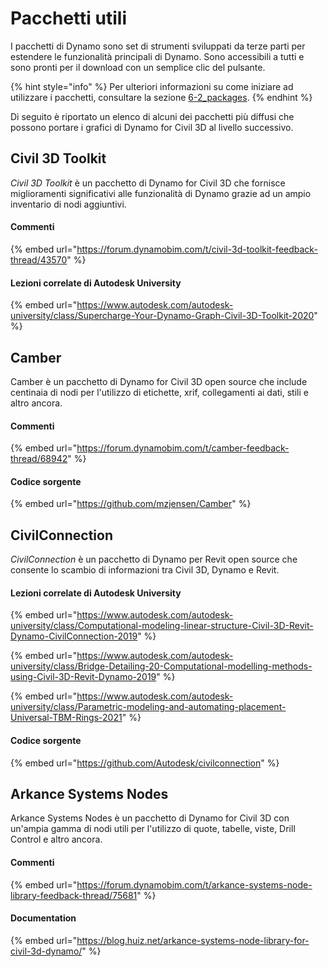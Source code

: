 # Pacchetti utili

I pacchetti di Dynamo sono set di strumenti sviluppati da terze parti per estendere le funzionalità principali di Dynamo. Sono accessibili a tutti e sono pronti per il download con un semplice clic del pulsante.

{% hint style="info" %} Per ulteriori informazioni su come iniziare ad utilizzare i pacchetti, consultare la sezione [6-2_packages](../6\_custom\_nodes\_and\_packages/6-2\_packages/ "mention"). {% endhint %}

Di seguito è riportato un elenco di alcuni dei pacchetti più diffusi che possono portare i grafici di Dynamo for Civil 3D al livello successivo.

## Civil 3D Toolkit

_Civil 3D Toolkit_ è un pacchetto di Dynamo for Civil 3D che fornisce miglioramenti significativi alle funzionalità di Dynamo grazie ad un ampio inventario di nodi aggiuntivi.

#### Commenti

{% embed url="https://forum.dynamobim.com/t/civil-3d-toolkit-feedback-thread/43570" %}

#### Lezioni correlate di Autodesk University

{% embed url="https://www.autodesk.com/autodesk-university/class/Supercharge-Your-Dynamo-Graph-Civil-3D-Toolkit-2020" %}

## Camber

Camber è un pacchetto di Dynamo for Civil 3D open source che include centinaia di nodi per l'utilizzo di etichette, xrif, collegamenti ai dati, stili e altro ancora.

#### Commenti

{% embed url="https://forum.dynamobim.com/t/camber-feedback-thread/68942" %}

#### Codice sorgente

{% embed url="https://github.com/mzjensen/Camber" %}

## CivilConnection

_CivilConnection_ è un pacchetto di Dynamo per Revit open source che consente lo scambio di informazioni tra Civil 3D, Dynamo e Revit.

#### Lezioni correlate di Autodesk University

{% embed url="https://www.autodesk.com/autodesk-university/class/Computational-modeling-linear-structure-Civil-3D-Revit-Dynamo-CivilConnection-2019" %}

{% embed url="https://www.autodesk.com/autodesk-university/class/Bridge-Detailing-20-Computational-modelling-methods-using-Civil-3D-Revit-Dynamo-2019" %}

{% embed url="https://www.autodesk.com/autodesk-university/class/Parametric-modeling-and-automating-placement-Universal-TBM-Rings-2021" %}

#### Codice sorgente

{% embed url="https://github.com/Autodesk/civilconnection" %}

## Arkance Systems Nodes

Arkance Systems Nodes è un pacchetto di Dynamo for Civil 3D con un'ampia gamma di nodi utili per l'utilizzo di quote, tabelle, viste, Drill Control e altro ancora.

#### Commenti

{% embed url="https://forum.dynamobim.com/t/arkance-systems-node-library-feedback-thread/75681" %}

#### Documentation

{% embed url="https://blog.huiz.net/arkance-systems-node-library-for-civil-3d-dynamo/" %}
